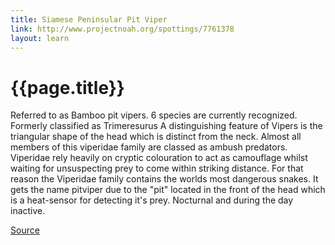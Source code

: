 ```yaml
---
title: Siamese Peninsular Pit Viper
link: http://www.projectnoah.org/spottings/7761378
layout: learn
---
```

# {{page.title}}

Referred to as Bamboo pit vipers. 6 species are currently recognized. Formerly classified as Trimeresurus A distinguishing feature of Vipers is the triangular shape of the head which is distinct from the neck. Almost all members of this viperidae family are classed as ambush predators. Viperidae rely heavily on cryptic colouration to act as camouflage whilst waiting for unsuspecting prey to come within striking distance. For that reason the Viperidae family contains the worlds most dangerous snakes. It gets the name pitviper due to the "pit" located in the front of the head which is a heat-sensor for detecting it's prey. Nocturnal and during the day inactive.

[Source](page.link)
